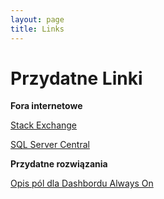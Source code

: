 ```yaml
---
layout: page
title: Links
---
```

# [](#header-1)Przydatne Linki

**Fora internetowe**

[Stack Exchange](https://dba.stackexchange.com/)

[SQL Server Central](https://www.sqlservercentral.com/)


**Przydatne rozwiązania**

[Opis pól dla Dashbordu Always On](https://docs.microsoft.com/en-us/sql/database-engine/availability-groups/windows/use-the-always-on-dashboard-sql-server-management-studio?view=sql-server-2017)
